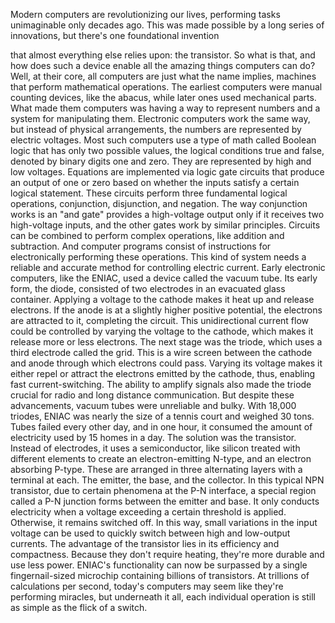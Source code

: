 
Modern computers 
are revolutionizing our lives,
performing tasks unimaginable
only decades ago.
This was made possible by a long series
of innovations,
but there&#39;s one foundational invention

that almost everything else relies upon:
the transistor.
So what is that,
and how does such a device enable
all the amazing things computers can do?
Well, at their core, all computers
are just what the name implies,
machines that perform 
mathematical operations.
The earliest computers were manual
counting devices,
like the abacus,
while later ones used mechanical parts.
What made them computers was having
a way to represent numbers
and a system for manipulating them.
Electronic computers work the same way,
but instead of physical arrangements,
the numbers are represented
by electric voltages.
Most such computers use a type of math
called Boolean logic
that has only two possible values,
the logical conditions true and false,
denoted by binary digits one and zero.
They are represented by high
and low voltages.
Equations are implemented
via logic gate circuits
that produce an output of one or zero
based on whether the inputs satisfy
a certain logical statement.
These circuits perform three fundamental
logical operations,
conjunction, disjunction, and negation.
The way conjunction works is an &quot;and gate&quot;
provides a high-voltage output
only if it receives 
two high-voltage inputs,
and the other gates work 
by similar principles.
Circuits can be combined to perform
complex operations,
like addition and subtraction.
And computer programs 
consist of instructions
for electronically performing 
these operations.
This kind of system needs a reliable
and accurate method
for controlling electric current.
Early electronic computers,
like the ENIAC,
used a device called the vacuum tube.
Its early form, the diode,
consisted of two electrodes 
in an evacuated glass container.
Applying a voltage to the cathode
makes it heat up and release electrons.
If the anode is at a slightly
higher positive potential,
the electrons are attracted to it,
completing the circuit.
This unidirectional 
current flow could be controlled
by varying the voltage to the cathode,
which makes it release more 
or less electrons.
The next stage was the triode,
which uses a third electrode
called the grid.
This is a wire screen 
between the cathode and anode
through which electrons could pass.
Varying its voltage makes it either repel
or attract the electrons 
emitted by the cathode,
thus, enabling fast current-switching.
The ability to amplify signals 
also made the triode crucial for radio
and long distance communication.
But despite these advancements,
vacuum tubes were unreliable and bulky.
With 18,000 triodes, ENIAC was nearly
the size of a tennis court
and weighed 30 tons.
Tubes failed every other day,
and in one hour, it consumed the amount
of electricity used by 15 homes in a day.
The solution was the transistor.
Instead of electrodes, 
it uses a semiconductor,
like silicon treated 
with different elements
to create an electron-emitting N-type,
and an electron absorbing P-type.
These are arranged in three 
alternating layers
with a terminal at each.
The emitter, the base, and the collector.
In this typical NPN transistor,
due to certain phenomena 
at the P-N interface,
a special region called a P-N junction
forms between the emitter and base.
It only conducts electricity
when a voltage exceeding 
a certain threshold is applied.
Otherwise, it remains switched off.
In this way, small variations 
in the input voltage
can be used to quickly switch between
high and low-output currents.
The advantage of the transistor lies
in its efficiency and compactness.
Because they don&#39;t require heating,
they&#39;re more durable and use less power.
ENIAC&#39;s functionality can now be surpassed
by a single fingernail-sized microchip
containing billions of transistors.
At trillions of calculations per second,
today&#39;s computers may seem like
they&#39;re performing miracles,
but underneath it all,
each individual operation is still
as simple as the flick of a switch.
